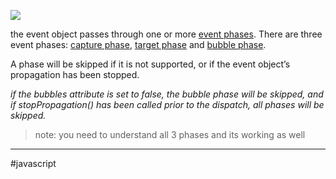 ![](https://i.imgur.com/oJs2tlc.png)

the event object passes through one or more [event phases](https://www.w3.org/TR/DOM-Level-3-Events/#event-phase). There are three event phases: [capture phase](https://www.w3.org/TR/DOM-Level-3-Events/#capture-phase), [target phase](https://www.w3.org/TR/DOM-Level-3-Events/#target-phase) and [bubble phase](https://www.w3.org/TR/DOM-Level-3-Events/#bubble-phase).

A phase will be skipped if it is not supported, or if the event object’s propagation has been stopped.

*if the bubbles attribute is set to false, the bubble phase will be skipped, and if stopPropagation() has been called prior to the dispatch, all phases will be skipped.*

> note: you need to understand all 3 phases and its working as well


---
#javascript